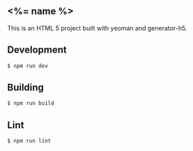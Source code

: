 <%= name %>
---

This is an HTML 5 project built with yeoman and generator-h5.

Development
---
``` sh
$ npm run dev
```

Building
---
```sh
$ npm run build
```

Lint
---
``` sh
$ npm run lint
```
